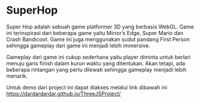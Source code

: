 # SuperHop

Super Hop adalah sebuah game platformer 3D yang berbasis WebGL. Game ini terinspirasi dari beberapa game yaitu Mirror’s Edge, Super Mario dan Crash Bandicoot. Game ini juga menggunakan sudut pandang First Person sehingga gameplay dari game ini menjadi lebih immersive.

Gameplay dari game ini cukup sederhana yaitu player diminta untuk berlari menuju garis finish dalam kurun waktu yang ditentukan. Akan tetapi, ada beberapa rintangan yang perlu dilewati sehingga gameplay menjadi lebih menarik. 

Untuk demo dari project ini dapat diakses melalui link dibawah ini
https://dardardardar.github.io/ThreeJSProject/


